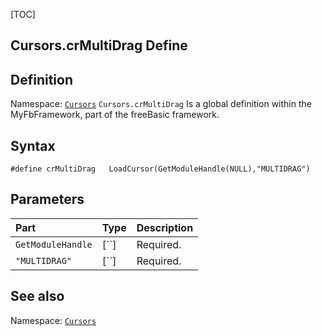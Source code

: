 [TOC]
## Cursors.crMultiDrag Define

## Definition
Namespace: [`Cursors`](Cursors.md)
`Cursors.crMultiDrag` Is a global definition within the MyFbFramework, part of the freeBasic framework.
## Syntax

```freeBasic
#define crMultiDrag   LoadCursor(GetModuleHandle(NULL),"MULTIDRAG")
```

## Parameters

|Part|Type|Description|
| :------------ | :------------ | :------------ |
|`GetModuleHandle`|[``]|Required.|
|`"MULTIDRAG"`|[``]|Required.|
## See also
Namespace: [`Cursors`](Cursors.md)
